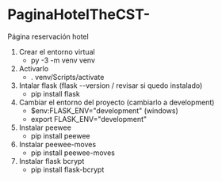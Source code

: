 # PaginaHotelTheCST-

Página reservación hotel

1. Crear el entorno virtual
   - py -3 -m venv venv
2. Activarlo
   - . venv/Scripts/activate
3. Intalar flask (flask --version / revisar si quedo instalado)
   - pip install flask
4. Cambiar el entorno del proyecto (cambiarlo a development)
   - $env:FLASK_ENV="development" (windows)
   - export FLASK_ENV="development"
5. Instalar peewee
   - pip install peewee
6. Instalar peewee-moves
   - pip install peewee-moves
7. Instalar flask bcrypt
   - pip install flask-bcrypt
